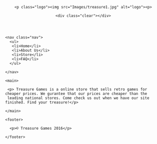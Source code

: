 <!DOCTYPE html>

<html lang="en".

<head>

 <title>Treasure Games</title>
 
 <link href="stylesheet.css" rel="stylesheet">
 
 <meta charset="utf-8">
 
 <link href='https://fonts.googleapis.com/css?family=Roboto+Slab' rel='stylesheet' type='text/css'>
 
</head>

<body>

  <div class="Wrapper">
  
   <header>
  
    <p class="logo"><img src="Images/treasure1.jpg" alt="logo"><p>
	
	<div class="clear"></div>
   
   </header>
   
    <nav class="nav">
	  <ul>
	   <li>Home</li>
	   <li>About Us</li>
	   <li>Store</li>
	   <li>FAQ</li>
	  </ul>
	  
	</nav>  
   
    <main>
   
     <p> Treasure Games is a online store that sells retro games for cheaper prices. We gurantee that our prices are cheaper than the 
     leading national stores. Come check us out when we have our site finished. Find your treasure!</p>
	 
    </main> 
	
	<footer>
	
	  <p>© Treasure Games 2016</p>
	
	</footer>
  
  </div>

</body>

</html>  
